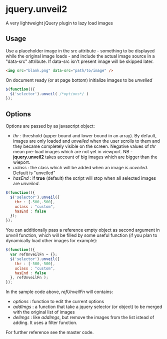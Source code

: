 # jquery.unveil2
A very lightweight jQuery plugin to lazy load images

## Usage
Use a placeholder image in the src attribute - something to be displayed while the original image loads - and include the actual image source in a "data-src" attribute. If data-src isn't present image will be skipped later.
```html
<img src="blank.png" data-src="path/to/image" />
```
On document ready (or at page bottom) initialize images to be *unveiled*
```js
$(function(){
  $('selector').unveil( /*options*/ )
});
```

## Options
Options are passed by as javascript object:
- *thr* : threshold (upper bound and lower bound in an array). By default, images are only loaded and *unveiled* when the user scrolls to them and they became completely visible on the screen. Negative values of *thr* mean pre-load images which are not yet in viewport. NB - **jquery.unveil2** takes account of big images which are bigger than the wieport.
- *uclass* : the class which will be added when an image is *unveiled*. Default is "unveiled"
- *hasEnd* : if **true** (default) the script will stop when all selected images are *unveiled*.
```js
$(function(){
  $('selector').unveil({
    thr : [-500,-500],
    uclass : "custom",
    hasEnd : false
  });
});
```
You can additionally pass a reference empty object as second argument in *unveil* function, which will be filled by some useful function (if you plan to dynamically load other images for example):
```js
$(function(){
  var refUnveilFn = {};
  $('selector').unveil({
    thr : [-500,-500],
    uclass : "custom",
    hasEnd : false
  }, refUnveilFn );
});
```
In the sample code above, *refUnveilFn* will contains:
- *options* : function to edit the current options
- *addImgs* : a function that take a jquery selector (or object) to be merged with the original list of images
- *delImgs* : like *addImgs*, but remove the images from the list istead of adding. It uses a filter function.

For further reference see the master code.
